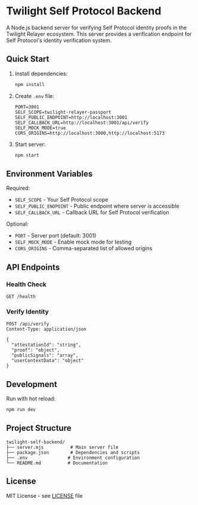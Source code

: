# Twilight Self Protocol Backend

A Node.js backend server for verifying Self Protocol identity proofs in the Twilight Relayer ecosystem. This server provides a verification endpoint for Self Protocol's identity verification system.

## Quick Start

1. Install dependencies:
   ```bash
   npm install
   ```

2. Create `.env` file:
   ```env
   PORT=3001
   SELF_SCOPE=twilight-relayer-passport
   SELF_PUBLIC_ENDPOINT=http://localhost:3001
   SELF_CALLBACK_URL=http://localhost:3001/api/verify
   SELF_MOCK_MODE=true
   CORS_ORIGINS=http://localhost:3000,http://localhost:5173
   ```

3. Start server:
   ```bash
   npm start
   ```

## Environment Variables

Required:
- `SELF_SCOPE` - Your Self Protocol scope
- `SELF_PUBLIC_ENDPOINT` - Public endpoint where server is accessible
- `SELF_CALLBACK_URL` - Callback URL for Self Protocol verification

Optional:
- `PORT` - Server port (default: 3001)
- `SELF_MOCK_MODE` - Enable mock mode for testing
- `CORS_ORIGINS` - Comma-separated list of allowed origins

## API Endpoints

### Health Check
```http
GET /health
```

### Verify Identity
```http
POST /api/verify
Content-Type: application/json

{
  "attestationId": "string",
  "proof": "object",
  "publicSignals": "array",
  "userContextData": "object"
}
```

## Development

Run with hot reload:
```bash
npm run dev
```

## Project Structure

```
twilight-self-backend/
├── server.mjs          # Main server file
├── package.json        # Dependencies and scripts
├── .env               # Environment configuration
└── README.md          # Documentation
```

## License

MIT License - see [LICENSE](LICENSE) file
